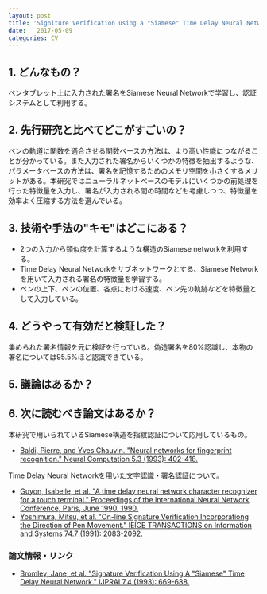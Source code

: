 ```yaml
---
layout: post
title: 'Signiture Verification using a "Siamese" Time Delay Neural Network'
date:   2017-05-09
categories: CV
---
```


## 1. どんなもの？

ペンタブレット上に入力された署名をSiamese Neural Networkで学習し、認証システムとして利用する。

## 2. 先行研究と比べてどこがすごいの？

ペンの軌道に関数を適合させる関数ベースの方法は、より高い性能につながることが分かっている。また入力された署名からいくつかの特徴を抽出するような、パラメータベースの方法は、署名を記憶するためのメモリ空間を小さくするメリットがある。本研究ではニューラルネットベースのモデルにいくつかの前処理を行った特徴量を入力し、署名が入力される間の時間なども考慮しつつ、特徴量を効率よく圧縮する方法を選んでいる。

## 3. 技術や手法の"キモ"はどこにある？

* 2つの入力から類似度を計算するような構造のSiamese networkを利用する。
* Time Delay Neural Networkをサブネットワークとする、Siamese Networkを用いて入力される署名の特徴量を学習する。
* ペンの上下、ペンの位置、各点における速度、ペン先の軌跡などを特徴量として入力している。

## 4. どうやって有効だと検証した？

集められた署名情報を元に検証を行っている。偽造署名を80%認識し、本物の署名については95.5%ほど認識できている。

## 5. 議論はあるか？


## 6. 次に読むべき論文はあるか？

本研究で用いられているSiamese構造を指紋認証について応用しているもの。
* [Baldi, Pierre, and Yves Chauvin. "Neural networks for fingerprint recognition." Neural Computation 5.3 (1993): 402-418.](http://authors.library.caltech.edu/12477/1/BALnc93.pdf)

Time Delay Neural Networkを用いた文字認識・署名認証について。
* [Guyon, Isabelle, et al. "A time delay neural network character recognizer for a touch terminal." Proceedings of the International Neural Network Conference, Paris, June 1990. 1990.](https://nyu.pure.elsevier.com/en/publications/a-time-delay-neural-network-character-recognizer-for-a-touch-term)
* [Yoshimura, Mitsu, et al. "On-line Signature Verification Incorporationg the Direction of Pen Movement." IEICE TRANSACTIONS on Information and Systems 74.7 (1991): 2083-2092.](http://search.ieice.org/bin/summary.php?id=e74-d_7_2083)

### 論文情報・リンク

* [Bromley, Jane, et al. "Signature Verification Using A "Siamese" Time Delay Neural Network." IJPRAI 7.4 (1993): 669-688.](https://papers.nips.cc/paper/769-signature-verification-using-a-siamese-time-delay-neural-network.pdf)
